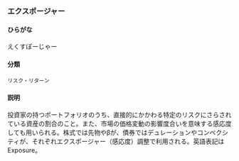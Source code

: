 <div style="display:none;">

## [あ行](securities-terms?id=あ行)

</div>

### エクスポージャー

#### ひらがな

えくすぽーじゃー

#### 分類

`リスク・リターン`

#### 説明

投資家の持つポートフォリオのうち、直接的にかかわる特定のリスクにさらされている資産の割合のこと。また、市場の価格変動の影響度合いを意味する感応度しても用いられる。株式では先物やβが、債券ではデュレーションやコンベクシティが、それぞれエクスポージャー（感応度）調整で利用される。英語表記はExposure。

<div style="display:none;">

## [か行](securities-terms?id=か行)
## [さ行](securities-terms?id=さ行)
## [た行](securities-terms?id=た行)
## [な行](securities-terms?id=な行)
## [は行](securities-terms?id=は行)
## [ま行](securities-terms?id=ま行)
## [や行](securities-terms?id=や行)
## [ら行](securities-terms?id=ら行)
## [わ行](securities-terms?id=わ行)
## [英数字・記号](securities-terms?id=英数字・記号)

</div>

